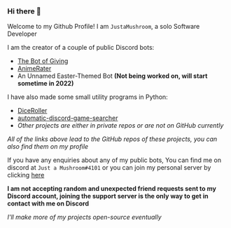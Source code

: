 ### Hi there 👋

Welcome to my Github Profile! I am `JustaMushroom`, a solo Software Developer

I am the creator of a couple of public Discord bots:
- [The Bot of Giving](https://top.gg/bot/775789054448500806)
- [AnimeRater](https://discord.ly/animerater)
- An Unnamed Easter-Themed Bot **(Not being worked on, will start sometime in 2022)**

I have also made some small utility programs in Python:
- [DiceRoller](https://github.com/JustaMushroom/DiceRoller)
- [automatic-discord-game-searcher](https://github.com/JustaMushroom/automatic-discord-game-searcher)
- *Other projects are either in private repos or are not on GitHub currently*

*All of the links above lead to the GitHub repos of these projects, you can also find them on my profile*

If you have any enquiries about any of my public bots, You can find me on discord at `Just a Mushroom#4101` or you can join my personal server by clicking [here](https://discord.gg/4tPNcsTV5A)

**I am not accepting random and unexpected friend requests sent to my Discord account, joining the support server is the only way to get in contact with me on Discord**


*I'll make more of my projects open-source eventually*


<!--
**JustaMushroom/JustaMushroom** is a ✨ _special_ ✨ repository because its `README.md` (this file) appears on your GitHub profile.

Here are some ideas to get you started:

- 🔭 I’m currently working on ...
- 🌱 I’m currently learning ...
- 👯 I’m looking to collaborate on ...
- 🤔 I’m looking for help with ...
- 💬 Ask me about ...
- 📫 How to reach me: ...
- 😄 Pronouns: ...
- ⚡ Fun fact: ...
-->
